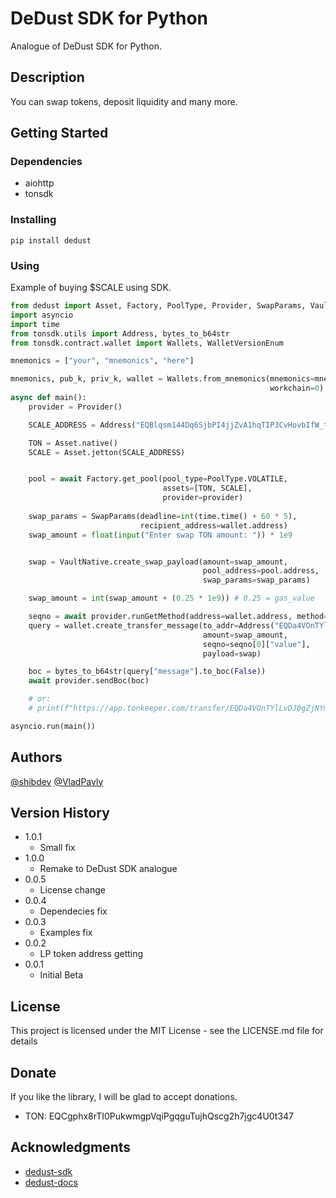 # DeDust SDK for Python

Analogue of DeDust SDK for Python.

## Description

You can swap tokens, deposit liquidity and many more.

## Getting Started

### Dependencies

* aiohttp
* tonsdk

### Installing

```
pip install dedust
```

### Using

Example of buying $SCALE using SDK.

```python
from dedust import Asset, Factory, PoolType, Provider, SwapParams, VaultNative
import asyncio
import time
from tonsdk.utils import Address, bytes_to_b64str
from tonsdk.contract.wallet import Wallets, WalletVersionEnum

mnemonics = ["your", "mnemonics", "here"]

mnemonics, pub_k, priv_k, wallet = Wallets.from_mnemonics(mnemonics=mnemonics, version=WalletVersionEnum.v4r2,
                                                          workchain=0)
async def main():
    provider = Provider()

    SCALE_ADDRESS = Address("EQBlqsm144Dq6SjbPI4jjZvA1hqTIP3CvHovbIfW_t-SCALE")

    TON = Asset.native()
    SCALE = Asset.jetton(SCALE_ADDRESS)


    pool = await Factory.get_pool(pool_type=PoolType.VOLATILE,
                                  assets=[TON, SCALE],
                                  provider=provider)
                                  
    swap_params = SwapParams(deadline=int(time.time() + 60 * 5),
                             recipient_address=wallet.address)
    swap_amount = float(input("Enter swap TON amount: ")) * 1e9


    swap = VaultNative.create_swap_payload(amount=swap_amount,
                                           pool_address=pool.address,
                                           swap_params=swap_params)

    swap_amount = int(swap_amount + (0.25 * 1e9)) # 0.25 = gas_value

    seqno = await provider.runGetMethod(address=wallet.address, method="seqno")
    query = wallet.create_transfer_message(to_addr=Address("EQDa4VOnTYlLvDJ0gZjNYm5PXfSmmtL6Vs6A_CZEtXCNICq_"),
                                           amount=swap_amount,
                                           seqno=seqno[0]["value"],
                                           payload=swap)

    boc = bytes_to_b64str(query["message"].to_boc(False))
    await provider.sendBoc(boc)

    # or:
    # print(f"https://app.tonkeeper.com/transfer/EQDa4VOnTYlLvDJ0gZjNYm5PXfSmmtL6Vs6A_CZEtXCNICq_?amount={swap_amount}&bin={bytes_to_b64str(swap.to_boc(False))}")

asyncio.run(main())
```

## Authors

[@shibdev](https://t.me/dogpy)
[@VladPavly](https://t.me/dalvpv)

## Version History

* 1.0.1
    * Small fix
* 1.0.0
    * Remake to DeDust SDK analogue
* 0.0.5
    * License change
* 0.0.4
    * Dependecies fix
* 0.0.3
    * Examples fix
* 0.0.2
    * LP token address getting
* 0.0.1
    * Initial Beta

## License

This project is licensed under the MIT License - see the LICENSE.md file for details

## Donate

If you like the library, I will be glad to accept donations.

* TON: EQCgphx8rTI0PukwmgpVqiPgqguTujhQscg2h7jgc4U0t347

## Acknowledgments

* [dedust-sdk](https://github.com/dedust-io/sdk)
* [dedust-docs](https://api.dedust.io)

